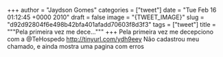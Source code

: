 
+++
author = "Jaydson Gomes"
categories = ["tweet"]
date = "Tue Feb 16 01:12:45 +0000 2010"
draft = false
image = "{TWEET_IMAGE}"
slug = "d92d92804f6e498b42bfa401afadd70603f8d3f3"
tags = ["tweet"]
title = """Pela primeira vez me dece..."""
+++
Pela primeira vez me decepciono com a @TeHospedo http://tinyurl.com/ydh9eey Não cadastrou meu chamado, e ainda mostra uma pagina com erros
